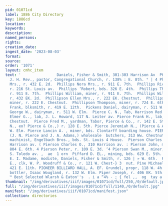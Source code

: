 ```yaml
---
pid: 01071cd
label: 1886 City Directory
key: 1886cd
location: 
keywords: 
description: 
named_persons: 
rights: 
creation_date: 
ingest_date: '2023-08-03'
format: 
source: 
order: '1071'
layout: cmhc_item
text: '                Daniels, Fisher & Smith, 301-303 Harrison Av  PHI 210 PIP  Phillips
  J. H. Rev., pastor, Congregational Church, r. 138% : E. 8th. ° | 4 Phillips Mary
  Mrs., r. 432 E. 2d.  Phillips Nora Mrs., r. 911 E. 7th.  Phillips Richard, lab,
  r. 216 St. Louis av.  Phillips ‘Robert, bds. 326 E. 4th.  Phillips Thomas, miner,
  r. 911 E. 7th.  Phillips William, miner, r. 911 E. 7th.  Phillips William J., miner,
  r. 432 EK. 2d.  Phillipson Ellen Mrs., r. 222 EK. Chestnut.  Phillipson Lawrence,
  miner, r. 222 E. Chestnut.  Phillipson Thompson, miner, r. 724 E. 6th.  Phinney
  Frank, blksmith, r. 419 E. 12th.  Pickens Daniel, dairyman, r. 511 W. Elm.  Pickens
  George W., dairyman, r. 511 W. Elm.  Pierce C. N., Tab, Harrison Red. Wks. Pierce
  Elmer G.., lab, J. L. Howard, 117 N. Leiter av. Pierce Frank H., lab, r. 131 EK.
  Chestnut.  Pierce Fred M., yardman, Tabor, Pierce & Co., r. 142 E. Sth. Pierce Frank
  N., eo? Pierce & Co.,) r. 128 E. 5th. Pierce Jeremiah N., (Pierce & Adams,) r. 306
  W. Elm. Pierce Lancin A. , miner, bds. Clontarff boarding house. PIERCE & ADAMS,
  (J. N. Pierce and J. A. Adams,) wholesale  butchers, 313 Ww. Chestnut. Pierson Albert,
  machinist, Engelbach Bros., bds. St. Louis 4 House.  Pierson Charles F., r. 619
  Harrison av. ( Pierson Charles O., 310 Harrison av. : Pierson John, miner, bds.
  804 E. 6th. 4 Pierson Peter, r. 109 E. 3d. ‘4 Pierson Swan M., miner, r. rear 108
  S. Toledo av. ,  ae  1 orn  Piffard D. EL., mining, bds. 629 E. 5th. - * ¥  Pike
  E. I. Madame, modiste, Daniels, Fisher & Smith, r. 126 | » W. 6th.  Pike Luther
  E., clk, W. P. Woodruff & Co., r. 121 W. Chest-} 3  nut. Pine Michael, lab, bds.
  421 E. 11th. PIONEER BILLIARD HALL, A. EF. Grundel, propr, 118 W. 4h. ° Piper Frank,
  bottler, Isaac Wougland, r. 132 W. Elm. Piper Joseph, r. 406 EK. 5th.  Mining Supplies,"
  ™ Best Selected Wlarsh & Eaton''s  . i a “4% - ; { fel ,,  og  tay a bx el '
thumbnail: "/img/derivatives/iiif/images/01071cd/full/250,/0/default.jpg"
full: "/img/derivatives/iiif/images/01071cd/full/1140,/0/default.jpg"
manifest: "/img/derivatives/iiif/01071cd/manifest.json"
collection: directories
---
```

